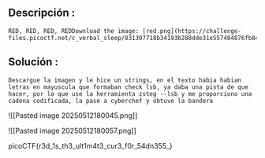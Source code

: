 ## Descripción :
		
	RED, RED, RED, REDDownload the image: [red.png](https://challenge-files.picoctf.net/c_verbal_sleep/831307718b34193b288dde31e557484876fb84978b5818e2627e453a54aa9ba6/red.png)
## Solución :
	Descargue la imagen y le hice un strings, en el texto habia habian letras en mayuscula que formaban check lsb, ya daba una pista de que hacer, por lo que use la herramienta zsteg --lsb y me proporciono una cadena codificada, la pase a cyberchef y obtuve la bandera



![[Pasted image 20250512180045.png]]

![[Pasted image 20250512180057.png]]


picoCTF{r3d_1s_th3_ult1m4t3_cur3_f0r_54dn355_}